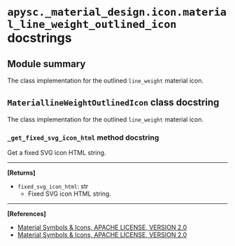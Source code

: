 # `apysc._material_design.icon.material_line_weight_outlined_icon` docstrings

## Module summary

The class implementation for the outlined `line_weight` material icon.

## `MateriallineWeightOutlinedIcon` class docstring

The class implementation for the outlined `line_weight` material icon.

### `_get_fixed_svg_icon_html` method docstring

Get a fixed SVG icon HTML string.<hr>

**[Returns]**

- `fixed_svg_icon_html`: str
  - Fixed SVG icon HTML string.

<hr>

**[References]**

- [Material Symbols & Icons, APACHE LICENSE, VERSION 2.0](https://fonts.google.com/icons?icon.size=24&icon.color=%23e8eaed)
- [Material Symbols & Icons, APACHE LICENSE, VERSION 2.0](https://www.apache.org/licenses/LICENSE-2.0.html)